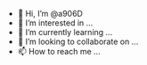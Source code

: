 - 👋 Hi, I’m @a906D
- 👀 I’m interested in ...
- 🌱 I’m currently learning ...
- 💞️ I’m looking to collaborate on ...
- 📫 How to reach me ...

<!---
a906D/a906D is a ✨ special ✨ repository because its `README.md` (this file) appears on your GitHub profile.
You can click the Preview link to take a look at your changes.
--->

